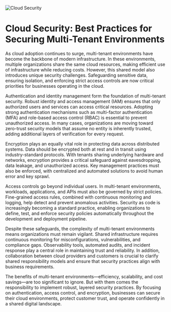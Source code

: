 ![Cloud Security](https://f.hubspotusercontent10.net/hubfs/6764014/Imported_Blog_Media/Cloud-security-as-a-service-header.jpg)

# Cloud Security: Best Practices for Securing Multi-Tenant Environments

As cloud adoption continues to surge, multi-tenant environments have become the backbone of modern infrastructure. In these environments, multiple organizations share the same cloud resources, making efficient use of infrastructure while reducing costs. However, this shared model also introduces unique security challenges. Safeguarding sensitive data, ensuring isolation, and enforcing strict access controls are now critical priorities for businesses operating in the cloud.

Authentication and identity management form the foundation of multi-tenant security. Robust identity and access management (IAM) ensures that only authorized users and services can access critical resources. Adopting strong authentication mechanisms such as multi-factor authentication (MFA) and role-based access control (RBAC) is essential to prevent unauthorized access. In many cases, organizations are moving toward zero-trust security models that assume no entity is inherently trusted, adding additional layers of verification for every request.

Encryption plays an equally vital role in protecting data across distributed systems. Data should be encrypted both at rest and in transit using industry-standard protocols. With tenants sharing underlying hardware and networks, encryption provides a critical safeguard against eavesdropping, data leakage, and unauthorized access. Key management practices must also be enforced, with centralized and automated solutions to avoid human error and key sprawl.

Access controls go beyond individual users. In multi-tenant environments, workloads, applications, and APIs must also be governed by strict policies. Fine-grained access rules, combined with continuous monitoring and logging, help detect and prevent anomalous activities. Security as code is increasingly becoming a standard practice, enabling organizations to define, test, and enforce security policies automatically throughout the development and deployment pipeline.

Despite these safeguards, the complexity of multi-tenant environments means organizations must remain vigilant. Shared infrastructure requires continuous monitoring for misconfigurations, vulnerabilities, and compliance gaps. Observability tools, automated audits, and incident response play a central role in maintaining trust and reliability. In addition, collaboration between cloud providers and customers is crucial to clarify shared responsibility models and ensure that security practices align with business requirements.

The benefits of multi-tenant environments—efficiency, scalability, and cost savings—are too significant to ignore. But with them comes the responsibility to implement robust, layered security practices. By focusing on authentication, access control, and encryption, businesses can secure their cloud environments, protect customer trust, and operate confidently in a shared digital landscape.
